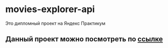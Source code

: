 # movies-explorer-api

Это дипломный проект на Яндекс Практикум

## Данный проект можно поcмотреть по [ссылке](https://api.movies-explorer.alina.nomoreparties.sbs/)